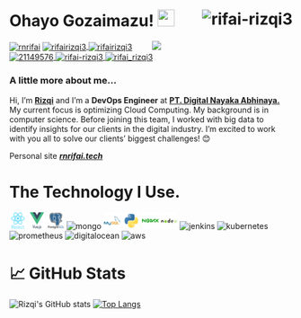 # Ohayo Gozaimazu! <img src="https://raw.githubusercontent.com/MartinHeinz/MartinHeinz/master/wave.gif" width="30px" height="30px" /><img align="right" src="https://visitor-badge.laobi.icu/badge?page_id=rifai-rizqi3/rifai-rizqi3" alt="rifai-rizqi3">
<img align=right src="https://user-images.githubusercontent.com/84585203/216358985-dd435bb9-e721-448b-99c9-30c4781b9063.png" width="250px"/>

<p align="left">
 <a href="https://linkedin.com/in/rnrifai" target="blank"><img align="center" src="https://raw.githubusercontent.com/rahuldkjain/github-profile-readme-generator/master/src/images/icons/Social/linked-in-alt.svg" alt="rnrifai" height="20" width="30" /></a>
<!--  <a href="https://fb.com/rifairizqi.hao" target="blank"><img align="center" src="https://raw.githubusercontent.com/rahuldkjain/github-profile-readme-generator/master/src/images/icons/Social/facebook.svg" alt="rifairizqi.hao" height="20" width="30" /></a> -->
<!--  <a href="https://instagram.com/rizqinurrifai_" target="blank"><img align="center" src="https://raw.githubusercontent.com/rahuldkjain/github-profile-readme-generator/master/src/images/icons/Social/instagram.svg" alt="rizqinurrifai_" height="20" width="30" /></a> -->
<!--  <a href="https://twitter.com/rifairizqi3" target="blank"><img align="center" src="https://raw.githubusercontent.com/rahuldkjain/github-profile-readme-generator/master/src/images/icons/Social/twitter.svg" alt="rifairizqi3" height="20" width="30" /></a> -->
 <a href="https://www.youtube.com/@rifairizqi3" target="blank">
  <img align="center" src="https://raw.githubusercontent.com/rahuldkjain/github-profile-readme-generator/master/src/images/icons/Social/youtube.svg" alt="rifairizqi3" height="20" width="30" />
 </a>
<a href="https://dev.to/rifairizqi3" target="blank">
 <img align="center" src="https://raw.githubusercontent.com/rahuldkjain/github-profile-readme-generator/master/src/images/icons/Social/devto.svg" alt="rifairizqi3" height="20" width="30" />
</a>
<a href="https://stackoverflow.com/users/21149576" target="blank">
 <img align="center" src="https://raw.githubusercontent.com/rahuldkjain/github-profile-readme-generator/master/src/images/icons/Social/stack-overflow.svg" alt="21149576" height="20" width="30" />
</a>
<a href="https://codesandbox.com/rifai-rizqi3" target="blank">
 <img align="center" src="https://raw.githubusercontent.com/rahuldkjain/github-profile-readme-generator/master/src/images/icons/Social/codesandbox.svg" alt="rifai-rizqi3" height="20" width="20" />
</a>
<a href="https://www.hackerrank.com/rifai_rizqi3" target="blank">
 <img align="center" src="https://raw.githubusercontent.com/rahuldkjain/github-profile-readme-generator/master/src/images/icons/Social/hackerrank.svg" alt="rifai_rizqi3" height="20" width="30" />
</a>
</p>

### A little more about me...  

<p>Hi, I’m <a href="http://rnrifai.tech"><b>Rizqi</b></a> and I’m a <b>DevOps Engineer</b> at <a href="http://digitalnayaka.com"><b>PT. Digital Nayaka Abhinaya.</b></a> My current focus is optimizing Cloud Computing.
 My background is in computer science. Before joining this team, I worked with big data to identify insights for our clients in the digital industry.
 I’m excited to work with you all to solve our clients’ biggest challenges! 😊</p>

<p>Personal site <a href="http://rnrifai.tech"><em><b>rnrifai.tech</b></em></a>

# The Technology I Use.

<p align="left">
<img src="https://raw.githubusercontent.com/devicons/devicon/master/icons/react/react-original-wordmark.svg" alt="react" width="30" height="30" /> 
<img src="https://raw.githubusercontent.com/devicons/devicon/master/icons/vuejs/vuejs-original-wordmark.svg" alt="vuejs" width="30" height="30" />
<img src="https://raw.githubusercontent.com/devicons/devicon/master/icons/postgresql/postgresql-original-wordmark.svg" alt="postgresql" width="30" height="30" />
<img src="https://www.logolynx.com/images/logolynx/cf/cf72126a3551b816d617a06ffb01388b.png" alt="mongo" width="30" height="30" />
<img src="https://raw.githubusercontent.com/devicons/devicon/master/icons/mysql/mysql-original-wordmark.svg" alt="mysql" width="30" height="30" />
<img src="https://raw.githubusercontent.com/devicons/devicon/master/icons/python/python-original.svg" alt="python" width="30" height="30" />
<img src="https://raw.githubusercontent.com/devicons/devicon/master/icons/nginx/nginx-original.svg" alt="nginx" width="30" height="30" />
<img src="https://raw.githubusercontent.com/devicons/devicon/master/icons/nodejs/nodejs-original-wordmark.svg"  alt="nodejs" width="30" height="30" />
<img src="https://www.vectorlogo.zone/logos/jenkins/jenkins-icon.svg" alt="jenkins" width="30" height="30" />
<img src="https://www.vectorlogo.zone/logos/kubernetes/kubernetes-icon.svg" alt="kubernetes" width="30" height="30" />
<img src="https://raw.githubusercontent.com/itsksaurabh/itsksaurabh/master/assets/prometheus.gif" alt="prometheus" width="30" height="30" />
<img src="https://raw.githubusercontent.com/itsksaurabh/itsksaurabh/master/assets/do.gif"  alt="digitalocean" width="30" height="30" />
<img src="https://raw.githubusercontent.com/itsksaurabh/itsksaurabh/master/assets/aws.gif"  alt="aws" width="30" height="30" />
</p>

# &#x1f4c8; GitHub Stats 
![Rizqi's GitHub stats](https://github-readme-stats.vercel.app/api?username=rifai-rizqi3&show_icons=true&theme=radical)
[![Top Langs](https://github-readme-stats.vercel.app/api/top-langs/?username=rifai-rizqi3&layout=compact%&theme=radical)](https://github.com/rifai-rizqi3/github-readme-stats)

